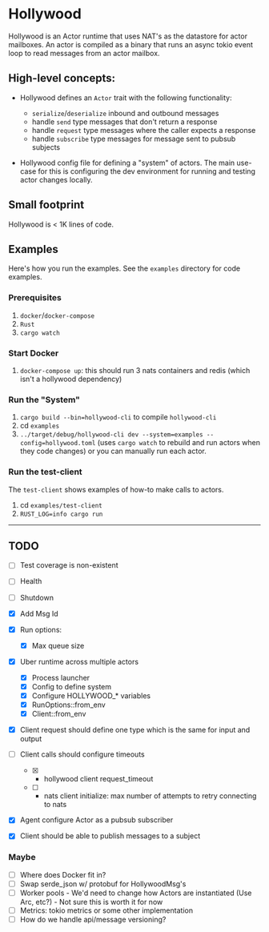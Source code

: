 # Hollywood

Hollywood is an Actor runtime that uses NAT's as the datastore for actor mailboxes.
An actor is compiled as a binary that runs an async tokio event loop to read messages from an actor mailbox.

## High-level concepts:

- Hollywood defines an `Actor` trait with the following functionality:
    - `serialize`/`deserialize` inbound and outbound messages
    - handle `send` type messages that don't return a response
    - handle `request` type messages where the caller expects a response
    - handle `subscribe` type messages for message sent to pubsub subjects

- Hollywood config file for defining a "system" of actors. The main use-case for this is configuring the dev environment for running and testing actor changes locally.

## Small footprint

Hollywood is < 1K lines of code.

## Examples

Here's how you run the examples. See the `examples` directory for code examples.

### Prerequisites

1. `docker`/`docker-compose`
2. `Rust`
3. `cargo watch`

### Start Docker

1. `docker-compose up`: this should run 3 nats containers and redis (which isn't a hollywood dependency)

### Run the "System"

1. `cargo build --bin=hollywood-cli` to compile `hollywood-cli`
2. cd `examples`
3. `../target/debug/hollywood-cli dev --system=examples --config=hollywood.toml` (uses `cargo watch` to rebuild and run actors when they code changes) or you can manually run each actor.

### Run the test-client

The `test-client` shows examples of how-to make calls to actors.

1. cd `examples/test-client`
2. `RUST_LOG=info cargo run`


---


## TODO

- [ ] Test coverage is non-existent
- [ ] Health
- [ ] Shutdown
- [x] Add Msg Id
- [x] Run options:
    - [x] Max queue size

- [x] Uber runtime across multiple actors
    - [x] Process launcher
    - [x] Config to define system
    - [x] Configure HOLLYWOOD_* variables
    - [x] RunOptions::from_env
    - [x] Client::from_env

- [x] Client request should define one type which
      is the same for input and output

- [ ] Client calls should configure timeouts
  - [x] - hollywood client request_timeout
  - [ ] - nats client initialize: max number of attempts to retry
        connecting to nats

- [x] Agent configure Actor as a pubsub subscriber
- [x] Client should be able to publish messages to a subject

### Maybe
- [ ] Where does Docker fit in?
- [ ] Swap serde_json w/ protobuf for HollywoodMsg's
- [ ] Worker pools
      - We'd need to change how Actors are instantiated (Use Arc, etc?)
      - Not sure this is worth it for now
- [ ] Metrics: tokio metrics or some other implementation
- [ ] How do we handle api/message versioning?